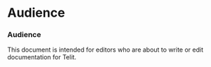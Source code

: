 # Audience

### Audience

This document is intended for editors who are about to write or edit documentation for Telit.
